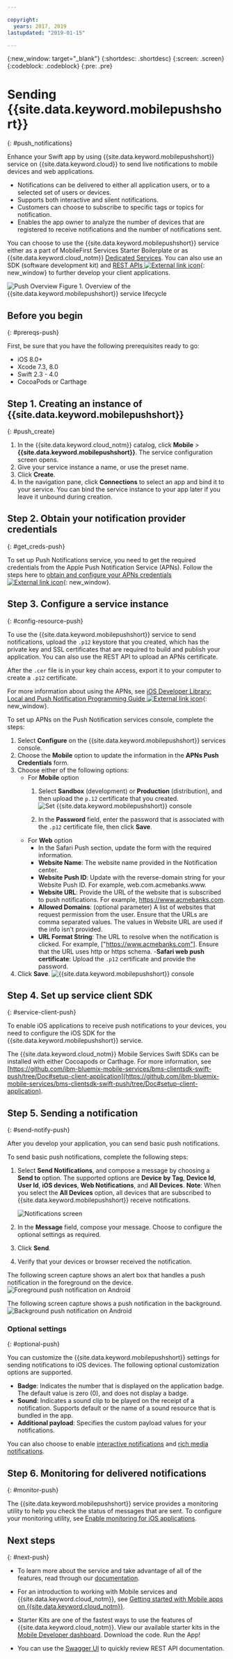 ```yaml
---

copyright:
  years: 2017, 2019
lastupdated: "2019-01-15"

---
```

{:new_window: target="_blank"}
{:shortdesc: .shortdesc}
{:screen: .screen}
{:codeblock: .codeblock}
{:pre: .pre}

# Sending {{site.data.keyword.mobilepushshort}}
{: #push_notifications}

Enhance your Swift app by using {{site.data.keyword.mobilepushshort}} service on {{site.data.keyword.cloud}} to send live notifications to mobile devices and web applications.

 - Notifications can be delivered to either all application users, or to a selected set of users or devices.
 - Supports both interactive and silent notifications.
 - Customers can choose to subscribe to specific tags or topics for notification.
 - Enables the app owner to analyze the number of devices that are registered to receive notifications and the number of notifications sent.

You can choose to use the {{site.data.keyword.mobilepushshort}} service either as a part of MobileFirst Services Starter Boilerplate or as {{site.data.keyword.cloud_notm}} [Dedicated Services](/docs/dedicated/index.html). You can also use an SDK (software development kit) and [REST APIs ![External link icon](../../icons/launch-glyph.svg "External link icon")](https://mobile.{DomainName}/imfpush/){: new_window} to further develop your client applications.

![Push Overview](images/push_notification_lifecycle.jpg) Figure 1. Overview of the {{site.data.keyword.mobilepushshort}} service lifecycle

## Before you begin
{: #prereqs-push}

First, be sure that you have the following prerequisites ready to go:

 - iOS 8.0+
 - Xcode 7.3, 8.0
 - Swift 2.3 - 4.0
 - CocoaPods or Carthage

## Step 1. Creating an instance of {{site.data.keyword.mobilepushshort}}
{: #push_create}

1. In the {{site.data.keyword.cloud_notm}} catalog, click **Mobile** > **{{site.data.keyword.mobilepushshort}}**. The service configuration screen opens.
2. Give your service instance a name, or use the preset name.
3. Click **Create**.
4. In the navigation pane, click **Connections** to select an app and bind it to your service. You can bind the service instance to your app later if you leave it unbound during creation.


## Step 2. Obtain your notification provider credentials
{: #get_creds-push}

To set up Push Notifications service, you need to get the required credentials from the Apple Push Notification Service (APNs). Follow the steps here to [obtain and configure your APNs credentials ![External link icon](../../icons/launch-glyph.svg "External link icon")](/docs/services/mobilepush/push_step_1.html#push_step_1_ios){: new_window}.


## Step 3. Configure a service instance
{: #config-resource-push}

To use the {{site.data.keyword.mobilepushshort}} service to send notifications, upload the `.p12` keystore that you created, which has the private key and SSL certificates that are required to build and publish your application. You can also use the REST API to upload an APNs certificate.

After the `.cer` file is in your key chain access, export it to your computer to create a `.p12` certificate.

For more information about using the APNs, see [iOS Developer Library: Local and Push Notification Programming Guide ![External link icon](../../icons/launch-glyph.svg "External link icon")](https://developer.apple.com/library/content/documentation/NetworkingInternet/Conceptual/RemoteNotificationsPG/APNSOverview.html#//apple_ref/doc/uid/TP40008194-CH8-SW1){: new_window}.

To set up APNs on the Push Notification services console, complete the steps:

1. Select **Configure** on the {{site.data.keyword.mobilepushshort}} services console.
2. Choose the **Mobile** option to update the information in the **APNs Push Credentials** form.
3. Choose either of the following options:
	- For **Mobile** option
		1. Select **Sandbox** (development) or **Production** (distribution), and then upload the `p.12` certificate that you created.
		  ![Set {{site.data.keyword.mobilepushshort}} console](images/wizard.jpg)

		2. In the **Password** field, enter the password that is associated with the `.p12` certificate file, then click **Save**.
	- For **Web** option
		- In the Safari Push section, update the form with the required information.
		- **Website Name**: The website name provided in the Notification center.
		- **Website Push ID**: Update with the reverse-domain string for your Website Push ID. For example, web.com.acmebanks.www.
		- **Website URL**: Provide the URL of the website that is subscribed to push notifications. For example, https://www.acmebanks.com.
		- **Allowed Domains**: (optional parameter) A list of websites that request permission from the user. Ensure that the URLs are comma separated values. The values in Website URL are used if the info isn't provided.
		- **URL Format String**: The URL to resolve when the notification is clicked. For example, ["https://www.acmebanks.com"]. Ensure that the URL uses http or https schema.
		-**Safari web push certificate**: Upload the `.p12` certificate and provide the password.
4. Click **Save**.
  ![{{site.data.keyword.mobilepushshort}} console](images/push_configure_safari.jpg)

## Step 4. Set up service client SDK
{: #service-client-push}

To enable iOS applications to receive push notifications to your devices, you need to configure the iOS SDK for the {{site.data.keyword.mobilepushshort}} service.

The {{site.data.keyword.cloud_notm}} Mobile Services Swift SDKs can be installed with either Cocoapods or Carthage. For more information, see [https://github.com/ibm-bluemix-mobile-services/bms-clientsdk-swift-push/tree/Doc#setup-client-application](https://github.com/ibm-bluemix-mobile-services/bms-clientsdk-swift-push/tree/Doc#setup-client-application).

## Step 5. Sending a notification
{: #send-notify-push}

After you develop your application, you can send basic push notifications.

To send basic push notifications, complete the following steps:

1. Select **Send Notifications**, and compose a message by choosing a **Send to** option. The supported options are **Device by Tag**, **Device Id**, **User Id**, **iOS devices**, **Web Notifications**, and **All Devices**.
**Note**: When you select the **All Devices** option, all devices that are subscribed to {{site.data.keyword.mobilepushshort}} receive notifications.

	![Notifications screen](images/tag_notification.jpg)

2. In the **Message** field, compose your message. Choose to configure the optional settings as required.
3. Click **Send**.
3. Verify that your devices or browser received the notification.

The following screen capture shows an alert box that handles a push notification in the foreground on the device.
	![Foreground push notification on Android](images/Android_Screenshot.jpg)

The following screen capture shows a push notification in the background.
	![Background push notification on Android](images/background.png)

### Optional settings
{: #optional-push}

You can customize the {{site.data.keyword.mobilepushshort}} settings for sending notifications to iOS devices. The following optional customization options are supported.

- **Badge**:  Indicates the number that is displayed on the application badge. The default value is zero (0), and does not display a badge.
- **Sound**: Indicates a sound clip to be played on the receipt of a notification. Supports default or the name of a sound resource that is bundled in the app.
- **Additional payload**: Specifies the custom payload values for your notifications.

You can also choose to enable [interactive notifications](https://github.com/ibm-bluemix-mobile-services/bms-clientsdk-swift-push/tree/Doc#interactive-notifications) and [rich media notifications](https://github.com/ibm-bluemix-mobile-services/bms-clientsdk-swift-push/tree/Doc#enabling-rich-media-notifications).

## Step 6. Monitoring for delivered notifications
{: #monitor-push}

The {{site.data.keyword.mobilepushshort}} service provides a monitoring utility to help you check the status of messages that are sent. To configure your monitoring utility, see [Enable monitoring for iOS applications](https://github.com/ibm-bluemix-mobile-services/bms-clientsdk-swift-push/tree/Doc#enable-monitoring).

## Next steps
{: #next-push}

 - To learn more about the service and take advantage of all of the features, read through our [documentation](/docs/services/mobilepush/c_overview_push.html#overview-push).

 - For an introduction to working with Mobile services and {{site.data.keyword.cloud_notm}}, see [Getting started with Mobile apps on {{site.data.keyword.cloud_notm}}](/docs/services/mobile/index.html).

 - Starter Kits are one of the fastest ways to use the features of {{site.data.keyword.cloud_notm}}. View our available starter kits in the [Mobile Developer dashboard](https://cloud.ibm.com/developer/mobile/dashboard). Download the code. Run the App!

 - You can use the [Swagger UI](https://mobile.ng.bluemix.net/imfpush/) to quickly review REST API documentation.
